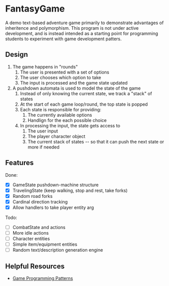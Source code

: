 # FantasyGame

A demo text-based adventure game primarily to demonstrate advantages of inheritence and polymorphism.
This program is not under active development, and is instead intended as a starting point for programming students to experiment with game development patters.

## Design

1. The game happens in "rounds"
    1. The user is presented with a set of options
    1. The user chooses which option to take
    1. The input is processed and the game state updated
1. A pushdown automata is used to model the state of the game
    1. Instead of only knowing the current state, we track a "stack" of states
    1. At the start of each game loop/round, the top state is popped
    1. Each state is responsible for providing:
        1. The currently available options
        1. Handlign for the each possible choice
    1. In processing the input, the state gets access to
        1. The user input
        1. The player character object
        1. The current stack of states -- so that it can push the next state or more if needed

## Features

Done:
  - [x] GameState pushdown-machine structure
  - [x] TravelingState (keep walking, stop and rest, take forks)
  - [x] Random road forks
  - [x] Cardinal direction tracking
  - [x] Allow handlers to take player entity arg

Todo:
  - [ ] CombatState and actions
  - [ ] More idle actions
  - [ ] Character entities
  - [ ] Simple item/equipment entities
  - [ ] Random text/description generation engine
 
## Helpful Resources
  - [Game Programming Patterns](http://gameprogrammingpatterns.com)
